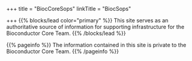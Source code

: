 +++
title = "BiocCoreSops"
linkTitle = "BiocSops"

+++
{{% blocks/lead color="primary" %}}
This site serves as an authoritative source of information for supporting infrastructure for the Bioconductor Core Team.
{{% /blocks/lead %}}


{{% pageinfo %}}
The information contained in this site is private to the Bioconductor Core Team.
{{% /pageinfo %}}

